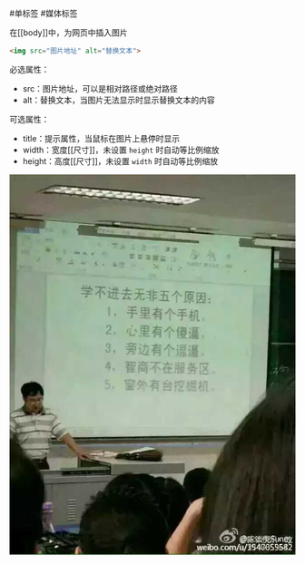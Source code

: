 #单标签 #媒体标签

在[[body]]中，为网页中插入图片

```HTML
<img src="图片地址" alt="替换文本">
```

必选属性：
- src：图片地址，可以是相对路径或绝对路径
- alt：替换文本，当图片无法显示时显示替换文本的内容

可选属性：
- title：提示属性，当鼠标在图片上悬停时显示
- width：宽度[[尺寸]]，未设置 `height` 时自动等比例缩放
- height：高度[[尺寸]]，未设置 `width` 时自动等比例缩放

<img src="../../resources/media/-1d8a4c31e52071ba.jpg" alt="学不进去的原因" title="???">
